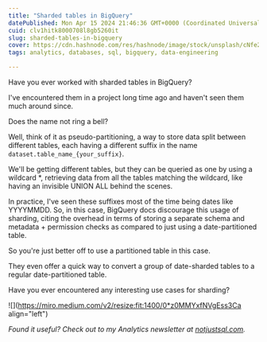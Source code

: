 ```yaml
---
title: "Sharded tables in BigQuery"
datePublished: Mon Apr 15 2024 21:46:36 GMT+0000 (Coordinated Universal Time)
cuid: clv1hitk8000708l8gb5260it
slug: sharded-tables-in-bigquery
cover: https://cdn.hashnode.com/res/hashnode/image/stock/unsplash/cNfe2jAEU4M/upload/9793149ec538589f9d50eb728f11ba7f.jpeg
tags: analytics, databases, sql, bigquery, data-engineering

---
```


Have you ever worked with sharded tables in BigQuery?

I've encountered them in a project long time ago and haven't seen them much around since.

Does the name not ring a bell?

Well, think of it as pseudo-partitioning, a way to store data split between different tables, each having a different suffix in the name `dataset.table_name_{your_suffix}`.

We'll be getting different tables, but they can be queried as one by using a wildcard \*, retrieving data from all the tables matching the wildcard, like having an invisible UNION ALL behind the scenes.

In practice, I've seen these suffixes most of the time being dates like YYYYMMDD. So, in this case, BigQuery docs discourage this usage of sharding, citing the overhead in terms of storing a separate schema and metadata + permission checks as compared to just using a date-partitioned table.

So you're just better off to use a partitioned table in this case.

They even offer a quick way to convert a group of date-sharded tables to a regular date-partitioned table.

Have you ever encountered any interesting use cases for sharding?

![](https://miro.medium.com/v2/resize:fit:1400/0*z0MMYxfNVgEss3Ca align="left")

*Found it useful? Check out to my Analytics newsletter at* [*notjustsql.com*](https://www.notjustsql.com)*.*